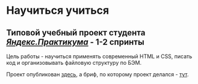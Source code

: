 # Научиться учиться
## Типовой учебный проект студента [*Яндекс.Практикума*](https://praktikum.yandex.ru) - 1-2 спринты

Цель работы - научиться применять современный HTML и CSS, писать код и организовывать файловую структуру по БЭМ. 

Проект опубликован [здесь](https://konjvpaljto.github.io/how-to-learn/), а бриф, по которому проект делался - [тут](https://code.s3.yandex.net/web-developer/project-1/sprint-2-brief.pdf). 

